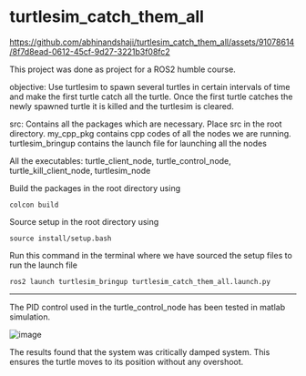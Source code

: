 # turtlesim_catch_them_all

https://github.com/abhinandshaji/turtlesim_catch_them_all/assets/91078614/8f7d8ead-0612-45cf-9d27-3221b3f08fc2

This project was done as project for a ROS2 humble course.

objective: Use turtlesim to spawn several turtles in certain intervals of time and make the first turtle catch all the turtle. Once the first turtle catches the newly spawned turtle it is killed and the turtlesim is cleared.

src:
Contains all the packages which are necessary. Place src in the root directory.
my_cpp_pkg contains cpp codes of all the nodes we are running.
turtlesim_bringup contains the launch file for launching all the nodes 

All the executables: turtle_client_node, turtle_control_node, turtle_kill_client_node, turtlesim_node

Build the packages in the root directory using 
```
colcon build 
```

Source setup in the root directory using 
```
source install/setup.bash
```

Run this command in the terminal where we have sourced the setup files to run the launch file
```
ros2 launch turtlesim_bringup turtlesim_catch_them_all.launch.py
```
---
The PID control used in the turtle_control_node has been tested in matlab simulation.

![image](https://github.com/abhinandshaji/turtlesim_catch_them_all/assets/91078614/de699822-a1fa-46fc-8c9d-eb1ccd8d4d24)

The results found that the system was critically damped system. This ensures the turtle moves to its position without any overshoot.




